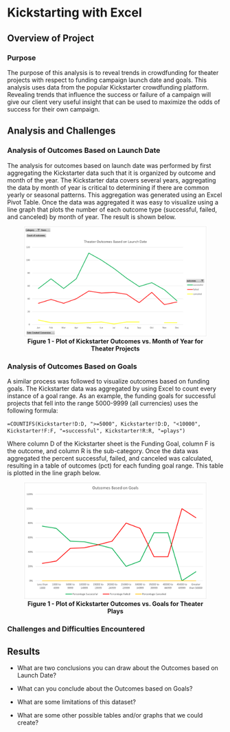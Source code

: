# Kickstarting with Excel

## Overview of Project
### Purpose
The purpose of this analysis is to reveal trends in crowdfunding for theater projects with respect to funding campaign launch date and goals.  This analysis uses data from the popular Kickstarter crowdfunding platform.  Revealing trends that influence the success or failure of a campaign will give our client very useful insight that can be used to maximize the odds of success for their own campaign.

## Analysis and Challenges

### Analysis of Outcomes Based on Launch Date

The analysis for outcomes based on launch date was performed by first aggregating the Kickstarter data such that it is organized by outcome and month of the year.  The Kickstarter data covers several years, aggregating the data by month of year is critical to determining if there are common yearly or seasonal patterns.  This aggregation was generated using an Excel Pivot Table.  Once the data was aggregated it was easy to visualize using a line graph that plots the number of each outcome type (successful, failed, and canceled) by month of year.  The result is shown below.

<figure>
<img src="resources/Theater_Outcomes_vs_Launch.png">
<figcaption align = "center"><b>Figure 1 - Plot of Kickstarter Outcomes vs. Month of Year for Theater Projects</b></figcaption>
</figure>

### Analysis of Outcomes Based on Goals
A similar process was followed to visualize outcomes based on funding goals.  The Kickstarter data was aggregated by using Excel to count every instance of a goal range.  As an example, the funding goals for successful projects that fell into the range 5000-9999 (all currencies) uses the following formula:
```
=COUNTIFS(Kickstarter!D:D, ">=5000", Kickstarter!D:D, "<10000", Kickstarter!F:F, "=successful", Kickstarter!R:R, "=plays")
```
Where column D of the Kickstarter sheet is the Funding Goal, column F is the outcome, and column R is the sub-category.  Once the data was aggregated the percent successful, failed, and canceled was calculated, resulting in a table of outcomes (pct) for each funding goal range.  This table is plotted in the line graph below.

<figure>
<img src="resources/Outcomes_vs_Goals.png">
<figcaption align = "center"><b>Figure 1 - Plot of Kickstarter Outcomes vs. Goals for Theater Plays</b></figcaption>
</figure>


### Challenges and Difficulties Encountered

## Results

- What are two conclusions you can draw about the Outcomes based on Launch Date?

- What can you conclude about the Outcomes based on Goals?

- What are some limitations of this dataset?

- What are some other possible tables and/or graphs that we could create?

